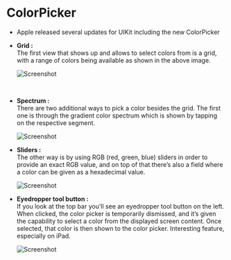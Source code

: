 # ColorPicker

<ul>
<li>Apple released several updates for UIKit including the new ColorPicker</li> 


**<li> Grid : <br /> </li>**
The first view that shows up and allows to select colors from is a grid, with a range of colors being available as shown in the above image.

![Screenshot](https://github.com/amoltdhage/ColorPicker/blob/main/Simulator%20Screen%20Shot%20-%20iPhone%207%20-%202021-05-23%20at%2019.53.14.png)

<br />

**<li> Spectrum : <br /> </li>**
There are two additional ways to pick a color besides the grid. 
The first one is through the gradient color spectrum which is shown by tapping on the respective segment.
 
![Screenshot](https://github.com/amoltdhage/ColorPicker/blob/main/Simulator%20Screen%20Shot%20-%20iPhone%207%20-%202021-05-23%20at%2019.53.24.png)
<br />

**<li> Sliders : <br /></li>**
The other way is by using RGB (red, green, blue) sliders in order to provide an exact RGB value, and on top of that there’s also a field where a color can be given as a hexadecimal value. 

![Screenshot](https://github.com/amoltdhage/ColorPicker/blob/main/Simulator%20Screen%20Shot%20-%20iPhone%207%20-%202021-05-23%20at%2019.53.39.png)
<br />

**<li> Eyedropper tool button : <br /> </li>**
If you look at the top bar you’ll see an eyedropper tool button on the left.
When clicked, the color picker is temporarily dismissed, and it’s given the capability to select a color from the displayed screen content. 
Once selected, that color is then shown to the color picker. Interesting feature, especially on iPad.

![Screenshot](https://github.com/amoltdhage/ColorPicker/blob/main/Simulator%20Screen%20Shot%20-%20iPhone%207%20-%202021-05-23%20at%2019.55.17.png)

</ul>
